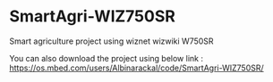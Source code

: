 # SmartAgri-WIZ750SR
Smart agriculture project using wiznet wizwiki W750SR

You can also download the project using below link :
https://os.mbed.com/users/Albinarackal/code/SmartAgri-WIZ750SR/
